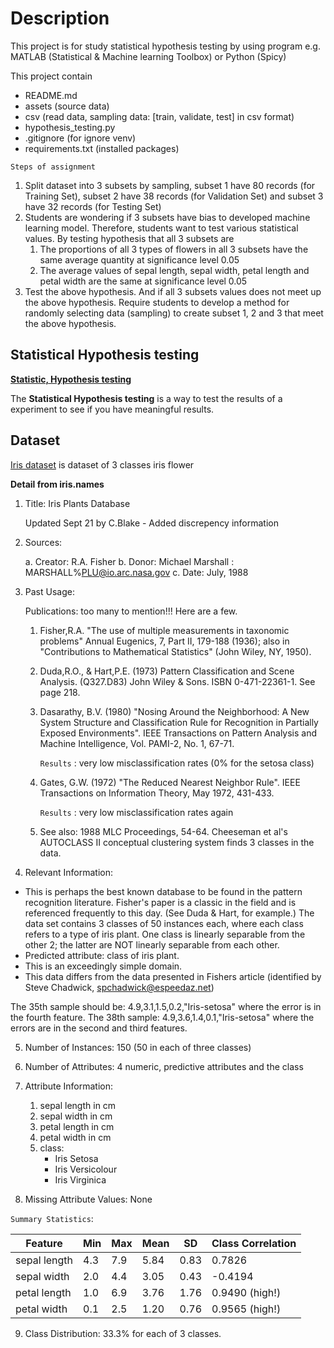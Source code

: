 # Description

This project is for study statistical hypothesis testing by using program e.g. MATLAB (Statistical & Machine learning Toolbox) or Python (Spicy) 

This project contain 
- README.md
- assets (source data)
- csv (read data, sampling data: [train, validate, test] in csv format)
- hypothesis_testing.py
- .gitignore (for ignore venv)
- requirements.txt (installed packages)

`Steps of assignment`
1. Split dataset into 3 subsets by sampling, subset 1 have 80 records (for Training Set), subset 2 have 38 records (for Validation Set) and subset 3 have 32 records (for Testing Set)
2. Students are wondering if 3 subsets have bias to developed machine learning model. Therefore, students want to test various statistical values. By testing hypothesis that all 3 subsets are
    1. The proportions of all 3 types of flowers in all 3 subsets have the same average quantity at significance level 0.05
    2. The average values of sepal length, sepal width, petal length and petal width are the same at significance level 0.05
3. Test the above hypothesis. And if all 3 subsets values does not meet up the above hypothesis. Require students to develop a method for randomly selecting data (sampling) to create subset 1, 2 and 3 that meet the above hypothesis.

## Statistical Hypothesis testing

**[Statistic, Hypothesis testing](https://www.sciencedirect.com/topics/mathematics/statistical-hypothesis/)**

The **Statistical Hypothesis testing** is a way to test the results of a experiment to see if you have meaningful results.

## Dataset

[Iris dataset](https://archive.ics.uci.edu/dataset/53/iris/) is dataset of 3 classes iris flower 

**Detail from iris.names**
1. Title: Iris Plants Database
	
    Updated Sept 21 by C.Blake - Added discrepency information

2. Sources:

     a. Creator: R.A. Fisher
     b. Donor: Michael Marshall : MARSHALL%PLU@io.arc.nasa.gov
     c. Date: July, 1988

3. Past Usage:

   Publications: too many to mention!!!  Here are a few.
   1. Fisher,R.A. "The use of multiple measurements in taxonomic problems"
      Annual Eugenics, 7, Part II, 179-188 (1936); also in "Contributions
      to Mathematical Statistics" (John Wiley, NY, 1950).
   2. Duda,R.O., & Hart,P.E. (1973) Pattern Classification and Scene Analysis.
      (Q327.D83) John Wiley & Sons.  ISBN 0-471-22361-1.  See page 218.
   3. Dasarathy, B.V. (1980) "Nosing Around the Neighborhood: A New System
      Structure and Classification Rule for Recognition in Partially Exposed
      Environments".  IEEE Transactions on Pattern Analysis and Machine
      Intelligence, Vol. PAMI-2, No. 1, 67-71.
      
      `Results` : very low misclassification rates (0% for the setosa class)
   4. Gates, G.W. (1972) "The Reduced Nearest Neighbor Rule".  IEEE 
      Transactions on Information Theory, May 1972, 431-433.
      
      `Results` : very low misclassification rates again
   5. See also: 1988 MLC Proceedings, 54-64.  Cheeseman et al's AUTOCLASS II
      conceptual clustering system finds 3 classes in the data.

4. Relevant Information:
- This is perhaps the best known database to be found in the pattern
recognition literature.  Fisher's paper is a classic in the field
and is referenced frequently to this day.  (See Duda & Hart, for
example.)  The data set contains 3 classes of 50 instances each,
where each class refers to a type of iris plant.  One class is
linearly separable from the other 2; the latter are NOT linearly
separable from each other.
- Predicted attribute: class of iris plant.
- This is an exceedingly simple domain.
- This data differs from the data presented in Fishers article
(identified by Steve Chadwick,  spchadwick@espeedaz.net)

The 35th sample should be: 4.9,3.1,1.5,0.2,"Iris-setosa"
where the error is in the fourth feature.
The 38th sample: 4.9,3.6,1.4,0.1,"Iris-setosa"
where the errors are in the second and third features.  

5. Number of Instances: 150 (50 in each of three classes)

6. Number of Attributes: 4 numeric, predictive attributes and the class

7. Attribute Information:
   1. sepal length in cm
   2. sepal width in cm
   3. petal length in cm
   4. petal width in cm
   5. class: 
      - Iris Setosa
      - Iris Versicolour
      - Iris Virginica

8. Missing Attribute Values: None

`Summary Statistics`:

| Feature       | Min | Max | Mean | SD  | Class Correlation |
|---------------|-----|-----|------|-----|-------------------|
| sepal length  | 4.3 | 7.9 | 5.84 | 0.83| 0.7826            |
| sepal width   | 2.0 | 4.4 | 3.05 | 0.43| -0.4194           |
| petal length  | 1.0 | 6.9 | 3.76 | 1.76| 0.9490 (high!)    |
| petal width   | 0.1 | 2.5 | 1.20 | 0.76| 0.9565 (high!)    |

9. Class Distribution: 33.3% for each of 3 classes.